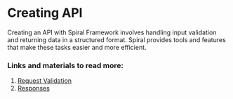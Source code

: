 # Creating API

Creating an API with Spiral Framework involves handling input validation and returning data in a structured format. Spiral provides tools and features that make these tasks easier and more efficient.

### Links and materials to read more:
1. [Request Validation](https://spiral.dev/docs/validation-spiral/current/en)
2. [Responses](https://spiral.dev/docs/http-request-response/current/en)
